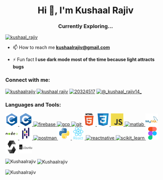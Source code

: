 <h1 align="center">Hi 👋, I'm Kushaal Rajiv</h1>
<h3 align="center">Currently Exploring...</h3>

<p align="left"> <a href="https://www.linkedin.com/in/kushaal-rajiv/" target="blank"><img src="https://img.shields.io/twitter/follow/kushaal_rajiv?logo=twitter&style=for-the-badge" alt="kushaal_rajiv" /></a> </p>

- 📫 How to reach me **kushaalrajiv@gmail.com**

- ⚡ Fun fact **I use dark mode most of the time because light attracts bugs**


<h3 align="left">Connect with me:</h3>
<p align="left">
<a href="https://twitter.com/kushaalrajiv" target="blank"><img align="center" src="https://raw.githubusercontent.com/rahuldkjain/github-profile-readme-generator/master/src/images/icons/Social/twitter.svg" alt="kushaalrajiv" height="30" width="40" /></a>
<a href="https://www.linkedin.com/in/kushaal-rajiv" target="blank"><img align="center" src="https://raw.githubusercontent.com/rahuldkjain/github-profile-readme-generator/master/src/images/icons/Social/linked-in-alt.svg" alt="kushaal rajiv" height="30" width="40" /></a>
<a href="https://stackoverflow.com/users/20324517/kushaal-rajiv" target="blank"><img align="center" src="https://raw.githubusercontent.com/rahuldkjain/github-profile-readme-generator/master/src/images/icons/Social/stack-overflow.svg" alt="20324517" height="30" width="40" /></a>
<a href="https://instagram.com/@_kushaal_rajiv14_" target="blank"><img align="center" src="https://raw.githubusercontent.com/rahuldkjain/github-profile-readme-generator/master/src/images/icons/Social/instagram.svg" alt="@_kushaal_rajiv14_" height="30" width="40" /></a>

</p>

<h3 align="left">Languages and Tools:</h3>
<p align="left"> <a href="https://www.cprogramming.com/" target="_blank" rel="noreferrer"> <img src="https://raw.githubusercontent.com/devicons/devicon/master/icons/c/c-original.svg" alt="c" width="40" height="40"/> </a> <a href="https://www.w3schools.com/cpp/" target="_blank" rel="noreferrer"> <img src="https://raw.githubusercontent.com/devicons/devicon/master/icons/cplusplus/cplusplus-original.svg" alt="cplusplus" width="40" height="40"/> </a> <a href="https://firebase.google.com/" target="_blank" rel="noreferrer"> <img src="https://www.vectorlogo.zone/logos/firebase/firebase-icon.svg" alt="firebase" width="40" height="40"/> </a>  <a href="https://cloud.google.com" target="_blank" rel="noreferrer"> <img src="https://www.vectorlogo.zone/logos/google_cloud/google_cloud-icon.svg" alt="gcp" width="40" height="40"/> </a> <a href="https://git-scm.com/" target="_blank" rel="noreferrer"> <img src="https://www.vectorlogo.zone/logos/git-scm/git-scm-icon.svg" alt="git" width="40" height="40"/> </a> <a href="https://www.w3.org/html/" target="_blank" rel="noreferrer"> <img src="https://raw.githubusercontent.com/devicons/devicon/master/icons/html5/html5-original-wordmark.svg" alt="html5" width="40" height="40"/> </a> <img src="https://raw.githubusercontent.com/devicons/devicon/master/icons/css3/css3-original.svg" alt="css" width="40" height="40" /><a href="https://developer.mozilla.org/en-US/docs/Web/JavaScript" target="_blank" rel="noreferrer"> <img src="https://raw.githubusercontent.com/devicons/devicon/master/icons/javascript/javascript-original.svg" alt="javascript" width="40" height="40"/> </a>  <a href="https://www.mathworks.com/" target="_blank" rel="noreferrer"> <img src="https://upload.wikimedia.org/wikipedia/commons/2/21/Matlab_Logo.png" alt="matlab" width="40" height="40"/> </a> <a href="https://www.mysql.com/" target="_blank" rel="noreferrer"> <img src="https://raw.githubusercontent.com/devicons/devicon/master/icons/mysql/mysql-original-wordmark.svg" alt="mysql" width="40" height="40"/> </a> <a href="https://nodejs.org" target="_blank" rel="noreferrer"> <img src="https://raw.githubusercontent.com/devicons/devicon/master/icons/nodejs/nodejs-original-wordmark.svg" alt="nodejs" width="40" height="40"/> </a>  <a href="https://pandas.pydata.org/" target="_blank" rel="noreferrer"> <img src="https://raw.githubusercontent.com/devicons/devicon/2ae2a900d2f041da66e950e4d48052658d850630/icons/pandas/pandas-original.svg" alt="pandas" width="40" height="40"/> </a> <a href="https://postman.com" target="_blank" rel="noreferrer"> <img src="https://www.vectorlogo.zone/logos/getpostman/getpostman-icon.svg" alt="postman" width="40" height="40"/> </a> <a href="https://www.python.org" target="_blank" rel="noreferrer"> <img src="https://raw.githubusercontent.com/devicons/devicon/master/icons/python/python-original.svg" alt="python" width="40" height="40"/> </a>  <a href="https://reactjs.org/" target="_blank" rel="noreferrer"> <img src="https://raw.githubusercontent.com/devicons/devicon/master/icons/react/react-original-wordmark.svg" alt="react" width="40" height="40"/> </a> <a href="https://reactnative.dev/" target="_blank" rel="noreferrer"> <img src="https://reactnative.dev/img/header_logo.svg" alt="reactnative" width="40" height="40"/> </a> <a href="https://scikit-learn.org/" target="_blank" rel="noreferrer"> <img src="https://upload.wikimedia.org/wikipedia/commons/0/05/Scikit_learn_logo_small.svg" alt="scikit_learn" width="40" height="40"/> </a> <img src="https://raw.githubusercontent.com/devicons/devicon/master/icons/figma/figma-original.svg" alt="figma" width="40" height="40"/> <img src="https://raw.githubusercontent.com/devicons/devicon/master/icons/solidity/solidity-original.svg" alt="solidity" width="40" height="40" /> <img src="https://raw.githubusercontent.com/devicons/devicon/master/icons/ubuntu/ubuntu-plain-wordmark.svg" alt="ubuntu" width="40" height="40" /></p>

<p><img align="left" src="https://github-readme-stats.vercel.app/api/top-langs?username=Kushaalrajiv&show_icons=true&hide_border=true&locale=en&layout=compact" alt="Kushaalrajiv" /></p>

<p>&nbsp;<img align="center" src="https://github-readme-stats.vercel.app/api?username=Kushaalrajiv&show_icons=true&hide_border=true&locale=en" alt="Kushaalrajiv" /></p>

<p><img align="center" src="https://github-readme-streak-stats.herokuapp.com/?user=Kushaalrajiv&" alt="Kushaalrajiv" /></p>
